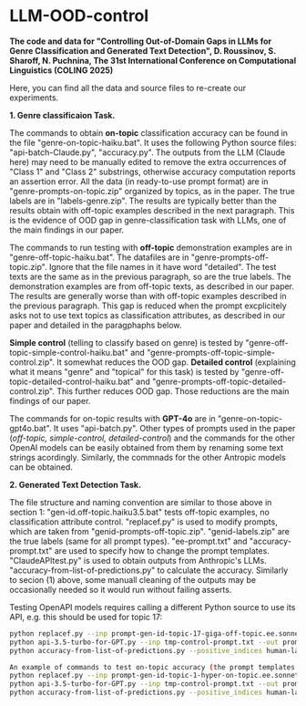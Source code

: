 # LLM-OOD-control
**The code and data for "Controlling Out-of-Domain Gaps in LLMs for Genre Classification and Generated Text Detection", D. Roussinov, S. Sharoff,  N. Puchnina, The 31st International Conference on Computational Linguistics (COLING 2025)**

Here, you can find all the data and source files to re-create our experiments.

**1. Genre classificaion Task.**

The commands to obtain **on-topic** classification accuracy can be found in the file "genre-on-topic-haiku.bat". It uses the following Python source files: "api-batch-Claude.py", "accuracy.py". The outputs from the LLM (Claude here) may need to be manually edited to remove the extra occurrences of "Class 1" and "Class 2" substrings, otherwise accuracy computation reports an assertion error. All the data (in ready-to-use prompt format) are in "genre-prompts-on-topic.zip" organized by topics, as in the paper. The true labels are in "labels-genre.zip".
The results are typically better than the results obtain with off-topic examples described in the next paragraph. This is the evidence of OOD gap in genre-classification task with LLMs, one of the main findings in our paper.

The commands to run testing with **off-topic** demonstration examples are in "genre-off-topic-haiku.bat". The datafiles are in "genre-prompts-off-topic.zip". Ignore that the file names in it have word "detailed". The test texts are the same as in the previous paragraph, so are the true labels. The demonstration examples are from off-topic texts, as described in our paper. The results are generally worse than with off-topic examples described in the previous paragraph. This gap is reduced when the prompt excplicitely asks not to use text topics as classification attributes, as described in our paper and detailed in the paragphaphs below.

**Simple control** (telling to classify based on genre) is tested by "genre-off-topic-simple-control-haiku.bat" and "genre-prompts-off-topic-simple-control.zip". It somewhat reduces the OOD gap. **Detailed control** (explaining what it means "genre" and "topical" for this task) is tested by "genre-off-topic-detailed-control-haiku.bat" and "genre-prompts-off-topic-detailed-control.zip". This further reduces OOD gap. Those reductions are the main findings of our paper.

The commands for on-topic results with **GPT-4o** are in "genre-on-topic-gpt4o.bat". It uses "api-batch.py". Other types of prompts used in the paper (_off-topic, simple-control, detailed-control_) and the commands for the other OpenAI models can be easily obtained from them by renaming some text strings acordingly. Similarly, the commnads for the other Antropic models can be obtained.

**2. Generated Text Detection Task.**

The file structure and naming convention are similar to those above in section 1: "gen-id.off-topic.haiku3.5.bat" tests off-topic examples, no classification attribute control. "replacef.py" is used to modify prompts, which are taken from "genid-prompts-off-topic.zip". "genid-labels.zip" are the true labels (same for all prompt types). "ee-prompt.txt" and "accuracy-prompt.txt" are used to specify how to change the prompt templates.  "ClaudeAPItest.py" is used to obtain outputs from Anthropic's LLMs. "accuracy-from-list-of-predictions.py" to calculate the accuracy. Similarly to secion (1) above, some manuall cleaning of the outputs may be occasionally needed so it would run without failing asserts.

Testing OpenAPI models requires calling a different Python source to use its API, e.g. this should be used for topic 17:

```bash
python replacef.py --inp prompt-gen-id-topic-17-giga-off-topic.ee.sonnet3.txt --out tmp-control-prompt.txt --target_file ee-prompt.txt --replacement_file  control-prompt-accuracy.txt
python api-3.5-turbo-for-GPT.py --inp tmp-control-prompt.txt --out prompt-gen-id-topic-17-giga-off-topic.ee.sonnet3.control.out.gpt3.5.run1.a.txt --model gpt-3.5-turbo-0125
python accuracy-from-list-of-predictions.py --positive_indices human-labels-topic-17-giga-sonnet3.txt --predictions prompt-gen-id-topic-17-giga-off-topic.ee.sonnet3.control.out.gpt3.5.run1.a.txt
```
```bash
An example of commands to test on-topic accuracy (the prompt templates are in "genid-prompts-on-topic.zip"):
python replacef.py --inp prompt-gen-id-topic-1-hyper-on-topic.ee.sonnet3.txt --out tmp-control-prompt.txt --target_file ee-prompt.txt --replacement_file accuracy-prompt.txt
python api-3.5-turbo-for-GPT.py --inp tmp-control-prompt.txt --out prompt-gen-id-topic-1-hyper-on-topic.ee.sonnet3.out.gpt4o.run2.a.txt --model gpt-4o
python accuracy-from-list-of-predictions.py --positive_indices human-labels-topic-1-hyper-sonnet3.txt --predictions prompt-gen-id-topic-1-hyper-on-topic.ee.sonnet3.out.gpt4o.run2.a.txt
```




